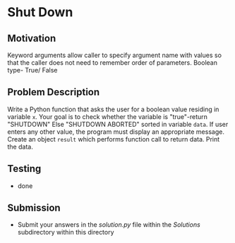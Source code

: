 # Shut Down

## Motivation
Keyword arguments allow caller to specify argument name with values so that the caller does not need to remember order of parameters. 
Boolean type- True/ False 
## Problem Description
Write a Python function that asks the user for a boolean value residing in variable `x`.
Your goal is to check whether the variable is "true"-return "SHUTDOWN" Else "SHUTDOWN ABORTED" sorted in variable `data`.
If user enters any other value, the program must display an appropriate message. 
Create an  object  `result` which performs function call to return data. 
Print the data. 


## Testing
* done

## Submission
* Submit your answers in the *solution.py* file within the *Solutions* subdirectory within this directory
